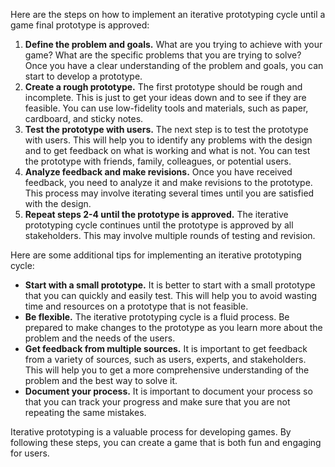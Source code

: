   
Here are the steps on how to implement an iterative prototyping cycle until a game final prototype is approved:

1. **Define the problem and goals.** What are you trying to achieve with your game? What are the specific problems that you are trying to solve? Once you have a clear understanding of the problem and goals, you can start to develop a prototype.
2. **Create a rough prototype.** The first prototype should be rough and incomplete. This is just to get your ideas down and to see if they are feasible. You can use low-fidelity tools and materials, such as paper, cardboard, and sticky notes.
3. **Test the prototype with users.** The next step is to test the prototype with users. This will help you to identify any problems with the design and to get feedback on what is working and what is not. You can test the prototype with friends, family, colleagues, or potential users.
4. **Analyze feedback and make revisions.** Once you have received feedback, you need to analyze it and make revisions to the prototype. This process may involve iterating several times until you are satisfied with the design.
5. **Repeat steps 2-4 until the prototype is approved.** The iterative prototyping cycle continues until the prototype is approved by all stakeholders. This may involve multiple rounds of testing and revision.

Here are some additional tips for implementing an iterative prototyping cycle:

- **Start with a small prototype.** It is better to start with a small prototype that you can quickly and easily test. This will help you to avoid wasting time and resources on a prototype that is not feasible.
- **Be flexible.** The iterative prototyping cycle is a fluid process. Be prepared to make changes to the prototype as you learn more about the problem and the needs of the users.
- **Get feedback from multiple sources.** It is important to get feedback from a variety of sources, such as users, experts, and stakeholders. This will help you to get a more comprehensive understanding of the problem and the best way to solve it.
- **Document your process.** It is important to document your process so that you can track your progress and make sure that you are not repeating the same mistakes.

Iterative prototyping is a valuable process for developing games. By following these steps, you can create a game that is both fun and engaging for users.